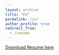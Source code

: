 ```yaml
---
layout: archive
title: "CV"
permalink: /cv/
author_profile: true
redirect_from:
  - /resume
---
```

[Download Resume here](http://YexinZ1110.github.io/files/resume_Yexin_2024.pdf)


<!--{% include base_path %}
<h2>Education</h2>
<ul>
  <li>
    <span style="float: left;"><b>ShanghaiTech University</b></span>
    <span style="float: right;"><em>Sept.2019-Jun.2023</em></span>
    <br>
    Bachelor of Engineering in Electrical and Information Engineering
  </li>
  <li>
    <span style="float: left;"><b>University of Pennsylvania</b></span>
    <span style="float: right;"><em>Sept.2023-May.2025(expected)</em></span>
    <br>
    Master of Science in Engineering, Artificial Intelligence and Robotics
  </li>
</ul>


<h2>Work Experience</h2>
<ul>
  <li>
    <b>P&G</b>
    <span style="float: right;"><em>Remote</em></span>
    <br>
    Robotics Software Engineering Intern
    <span style="float: right;"><em>Mar. 2023-Present</em></span>
    <ul>
      <li>Developed and implemented a robust algorithm for recognizing multiple boxes in complex backgrounds based on point clouds and grayscale images using <b>Open3D</b>. Achieved an accuracy rate of 97.5%.</li>
      <li>Calculated the transformation matrix between the robot coordinate system and the camera coordinate system.</li>
      <li>Designed and created an efficient path-planning strategy model for a palletizing robot using <b>Matlab</b>.</li>
    </ul>
  </li>
  <li>
    <b>ShanghaiTech University</b>
    <span style="float: right;"><em>Shanghai, China</em></span>
    <br>
    Research Assistant
    <span style="float: right;"><em>June. 2021-June. 2023</em></span>
    <ul>
    <b>Acoustic Manipulation System Construction</b>
    <ul>
      <li> Built a 2500-channel phase-modulated square wave generator with FPGAs using Verilog.</li>
      <li> Developed a C++ program for oscilloscope data extraction, and real-time visualization of waveforms with a Butter-worth filter, resulting in an improvement of the Signal-to-Noise Ratio (SNR) by a factor of 11.5.
      <li> Teamed with 4 people to build an application with Qt, enhancing research efficiency by creating functions for real-time image display and recording, parameter settings, task execution, and experiment data storage.
      <li> Implemented an FPGA controller, enabling hologram updating at 11 FPS through CAN, facilitating bidirectional phase data transmission, and integrating real-time phase data visualization into the software interface.
      <li> Calibrated the micro camera with MATLAB, achieving average localization accuracy with only a 39 um error.

    </ul>
    <b>Micro-Robot Calibration System</b>
    <ul>
      <li>Engineered a software interface to control motor and needle hydrophone's movement efficiently, facilitating accurate calibration of the micro-robot system.</li>
      <li>Automated the acoustic field scanning process of the hydrophone, reducing scanning time by 80% through optimized software algorithms.</li>
      <li>Implemented advanced signal processing techniques using a Butterworth high-pass filter in <b>C++</b>, ensuring high-quality data analysis and visualization.</li>
      <li>Conducted image Jacobian matrix calibration using the least mean square method, ensuring exceptional system accuracy.</li>
    </ul>     
    </ul>
  </li>
</ul>


<h2>Publications</h2>>
  <ul>{% for post in site.publications %}
    {% include archive-single-cv.html %}
  {% endfor %}</ul>
  
<h2>Projects</h2>
  <ul>{% for post in site.projects %}
    {% include archive-single-cv.html %}
  {% endfor %}</ul>
  
<h2>Competition Experience</h2>
<ul>
  <li>
    <b>2021 Xilinx China Women in Technology Hackathon</b>
    <span style="float: right;"><em>Oct.2021</em></span>
    <br>
    Runner-up and Best Innovation Award in China Region
    <br>
    Winner in Shanghai Division 
    <ul>
      <li>Led a team to develop a smart line-tracking car using Xilinx PYNQ-Z2 FPGA development board.</li>
      <li>Implemented Joystick control, orientation guidance, obstacle avoidance, and trajectory tracking functions.</li>
      <li>Demonstrated innovative solutions for the visually impaired by combining voice recognition and Bluetooth remote control.</li>
    </ul>
  </li>
</ul>


<h2>Skills</h2>
<ul>
  <li><b>Languages:</b> 
  <br>
  C/C++, Python, MATLAB, JAVA, HTML/CSS, JavaScript, Verilog, VHDL</li>
  <li><b>Technologies:</b>
  <br>
  OpenCV, Qt, Open3D, Keil, Proteus, Git, LaTeX, Solidworks, Unity(Vuforia), Vivado, Multism, PSIM, CST</li>
   Node.js, Express.js, React.js, MongoDB, jQuery, Bootstrap，APIs，OpenCV, Qt, Open3D, Keil, Proteus, Git, LaTeX, Solidworks, Unity(Vuforia), Vivado, Multism, PSIM, CST</li> 
</ul>-->
